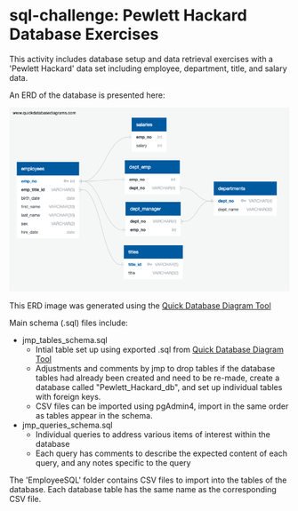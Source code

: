 # sql-challenge: Pewlett Hackard Database Exercises
This activity includes database setup and data retrieval exercises with a 'Pewlett Hackard' data set including employee, department, title, and salary data.

An ERD of the database is presented here:

![ERD](QuickDBD-Pewlett_Hackard.png)

This ERD image was generated using the [Quick Database Diagram Tool](http://www.quickdatabasediagrams.com/)

Main schema (.sql) files include:
- jmp_tables_schema.sql
    - Intial table set up using exported .sql from [Quick Database Diagram Tool](http://www.quickdatabasediagrams.com/)
    - Adjustments and comments by jmp to drop tables if the database tables had already been created and need to be re-made, create a database called "Pewlett_Hackard_db", and set up individual tables with foreign keys.
    - CSV files can be imported using pgAdmin4, import in the same order as tables appear in the schema.
- jmp_queries_schema.sql
    - Individual queries to address various items of interest within the database
    - Each query has comments to describe the expected content of each query, and any notes specific to the query

The 'EmployeeSQL' folder contains CSV files to import into the tables of the database.  Each database table has the same name as the corresponding CSV file.
